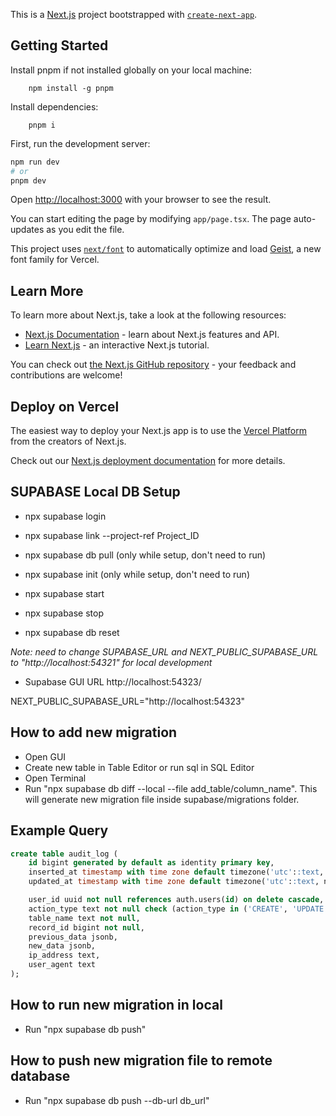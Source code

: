 This is a [Next.js](https://nextjs.org) project bootstrapped with [`create-next-app`](https://nextjs.org/docs/app/api-reference/cli/create-next-app).

## Getting Started

Install pnpm if not installed globally on your local machine:
```
    npm install -g pnpm
```

Install dependencies:
```
    pnpm i
```

First, run the development server:

```bash
npm run dev
# or
pnpm dev
```

Open [http://localhost:3000](http://localhost:3000) with your browser to see the result.

You can start editing the page by modifying `app/page.tsx`. The page auto-updates as you edit the file.

This project uses [`next/font`](https://nextjs.org/docs/app/building-your-application/optimizing/fonts) to automatically optimize and load [Geist](https://vercel.com/font), a new font family for Vercel.

## Learn More

To learn more about Next.js, take a look at the following resources:

- [Next.js Documentation](https://nextjs.org/docs) - learn about Next.js features and API.
- [Learn Next.js](https://nextjs.org/learn) - an interactive Next.js tutorial.

You can check out [the Next.js GitHub repository](https://github.com/vercel/next.js) - your feedback and contributions are welcome!

## Deploy on Vercel

The easiest way to deploy your Next.js app is to use the [Vercel Platform](https://vercel.com/new?utm_medium=default-template&filter=next.js&utm_source=create-next-app&utm_campaign=create-next-app-readme) from the creators of Next.js.

Check out our [Next.js deployment documentation](https://nextjs.org/docs/app/building-your-application/deploying) for more details.

## SUPABASE Local DB Setup
- npx supabase login
- npx supabase link --project-ref Project_ID
- npx supabase db pull (only while setup, don't need to run)
- npx supabase init (only while setup, don't need to run)

- npx supabase start
- npx supabase stop

- npx supabase db reset

*Note: need to change SUPABASE_URL and NEXT_PUBLIC_SUPABASE_URL to "http://localhost:54321" for local development*

- Supabase GUI URL
http://localhost:54323/

NEXT_PUBLIC_SUPABASE_URL="http://localhost:54323"

## How to add new migration
- Open GUI
- Create new table in Table Editor or run sql in SQL Editor
- Open Terminal
- Run "npx supabase db diff --local --file add_table/column_name". This will generate new migration file inside supabase/migrations folder.

## Example Query
```sql
create table audit_log (
    id bigint generated by default as identity primary key,
    inserted_at timestamp with time zone default timezone('utc'::text, now()) not null,
    updated_at timestamp with time zone default timezone('utc'::text, now()) not null,

    user_id uuid not null references auth.users(id) on delete cascade,
    action_type text not null check (action_type in ('CREATE', 'UPDATE', 'DELETE', 'LOGIN', 'LOGOUT')),
    table_name text not null,
    record_id bigint not null,
    previous_data jsonb,
    new_data jsonb,
    ip_address text,
    user_agent text
);
```

## How to run new migration in local
- Run "npx supabase db push"

## How to push new migration file to remote database
- Run "npx supabase db push --db-url db_url"